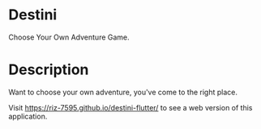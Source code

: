 # Destini

Choose Your Own Adventure Game.

# Description

Want to choose your own adventure, you've come to the right place.

Visit https://riz-7595.github.io/destini-flutter/ to see a web version of this application.